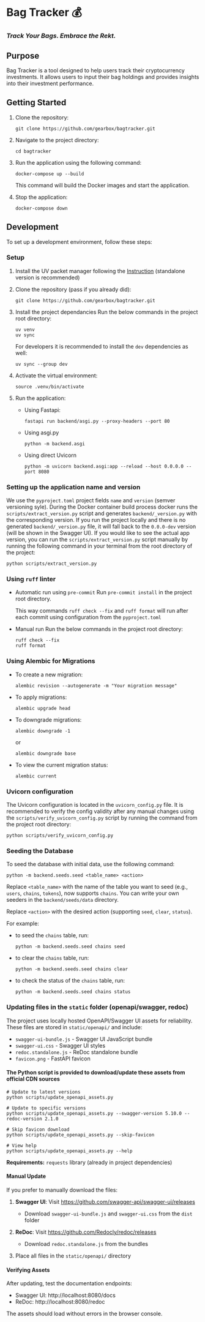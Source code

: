 # Bag Tracker 💰
### _Track Your Bags. Embrace the Rekt._


## Purpose
Bag Tracker is a tool designed to help users track their cryptocurrency investments. It allows users to input their bag holdings and provides insights into their investment performance.

## Getting Started
1. Clone the repository:
    ```shell
    git clone https://github.com/gearbox/bagtracker.git
    ```

1. Navigate to the project directory:
    ```shell
    cd bagtracker
    ```

1. Run the application using the following command:
    ```shell
    docker-compose up --build
    ```
    This command will build the Docker images and start the application.

1. Stop the application:
    ```shell
    docker-compose down
    ```

## Development
To set up a development environment, follow these steps:

### Setup

1. Install the UV packet manager following the [Instruction](https://github.com/astral-sh/uv) (standalone version is recommended)

1. Clone the repository (pass if you already did):
    ```shell
    git clone https://github.com/gearbox/bagtracker.git
    ```

1. Install the project dependancies
    Run the below commands in the project root directory:
    ```shell
    uv venv
    uv sync
    ```

    For developers it is recommended to install the `dev` dependencies as well:
    ```shell
    uv sync --group dev
    ```

1. Activate the virtual environment:
    ```shell
    source .venv/bin/activate
    ```

1. Run the application:
    - Using Fastapi:
        ```shell
        fastapi run backend/asgi.py --proxy-headers --port 80
        ```
    - Using asgi.py
        ```shell
        python -m backend.asgi
        ```
    - Using direct Uvicorn
        ```shell
        python -m uvicorn backend.asgi:app --reload --host 0.0.0.0 --port 8080
        ```

### Setting up the application name and version
We use the `pyproject.toml` project fields `name` and `version` (semver versioning syle).
During the Docker container build process docker runs the `scripts/extract_version.py` script and generates `backend/_version.py` with the corresponding version. 
If you run the project locally and there is no generated `backend/_version.py` file, it will fall back to the `0.0.0-dev` version (will be shown in the Swagger UI). If you would like to see the actual app version, you can run the `scripts/extract_version.py` script manually by running the following command in your terminal from the root directory of the project:
```shell
python scripts/extract_version.py
```

### Using `ruff` linter
- Automatic run using `pre-commit`
    Run  `pre-commit install` in the project root directory.

    This way commands `ruff check --fix` and  `ruff format` will run after each commit using configuration from the `pyproject.toml`

- Manual run
    Run the below commands in the project root directory:
    ```shell
    ruff check --fix
    ruff format
    ```

### Using Alembic for Migrations
- To create a new migration:
    ```shell
    alembic revision --autogenerate -m "Your migration message"
    ```

- To apply migrations:
    ```shell
    alembic upgrade head
    ```

- To downgrade migrations:
    ```shell
    alembic downgrade -1
    ```
    or
    ```
    alembic downgrade base
    ```

- To view the current migration status:
    ```shell
    alembic current
    ```

### Uvicorn configuration
The Uvicorn configuration is located in the `uvicorn_config.py` file.
It is recommended to verify the config validity after any manual changes using the `scripts/verify_uvicorn_config.py` script by running the command from the project root directory:
```shell
python scripts/verify_uvicorn_config.py
```

### Seeding the Database
To seed the database with initial data, use the following command:
```shell
python -m backend.seeds.seed <table_name> <action>
```
Replace `<table_name>` with the name of the table you want to seed (e.g., `users`, `chains`, `tokens`), now supports `chains`.
You can write your own seeders in the `backend/seeds/data` directory.

Replace `<action>` with the desired action (supporting `seed`, `clear`, `status`).

For example:
- to seed the `chains` table, run:
    ```shell
    python -m backend.seeds.seed chains seed
    ```
- to clear the `chains` table, run:
    ```shell
    python -m backend.seeds.seed chains clear
    ```
- to check the status of the `chains` table, run:
    ```shell
    python -m backend.seeds.seed chains status
    ```
### Updating files in the `static` folder (openapi/swagger, redoc)
The project uses locally hosted OpenAPI/Swagger UI assets for reliability. These files are stored in `static/openapi/` and include:

- `swagger-ui-bundle.js` - Swagger UI JavaScript bundle
- `swagger-ui.css` - Swagger UI styles
- `redoc.standalone.js` - ReDoc standalone bundle
- `favicon.png` - FastAPI favicon

#### The Python script is provided to download/update these assets from official CDN sources
```shell
# Update to latest versions
python scripts/update_openapi_assets.py

# Update to specific versions
python scripts/update_openapi_assets.py --swagger-version 5.10.0 --redoc-version 2.1.0

# Skip favicon download
python scripts/update_openapi_assets.py --skip-favicon

# View help
python scripts/update_openapi_assets.py --help
```
**Requirements:** `requests` library (already in project dependencies)

#### Manual Update

If you prefer to manually download the files:

1. **Swagger UI**: Visit https://github.com/swagger-api/swagger-ui/releases
   - Download `swagger-ui-bundle.js` and `swagger-ui.css` from the `dist` folder

2. **ReDoc**: Visit https://github.com/Redocly/redoc/releases
   - Download `redoc.standalone.js` from the bundles

3. Place all files in the `static/openapi/` directory

#### Verifying Assets

After updating, test the documentation endpoints:
- Swagger UI: http://localhost:8080/docs
- ReDoc: http://localhost:8080/redoc

The assets should load without errors in the browser console.
